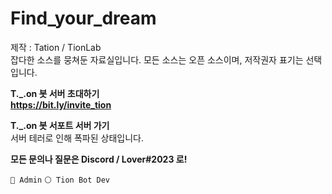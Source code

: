 # Find_your_dream 
제작 : Tation  / TionLab  
잡다한 소스를 뭉쳐둔 자료실입니다.
모든 소스는 오픈 소스이며, 저작권자 표기는 선택입니다.
  
**T._.on 봇 서버 초대하기**  
**__https://bit.ly/invite_tion__**
  
**T._.on 봇 서포트 서버 가기**   
서버 테러로 인해 폭파된 상태입니다.
  
**모든 문의나 질문은 Discord / Lover#2023 로!**

``` 🔴 Admin ```  ``` ⚪ Tion Bot Dev ```
